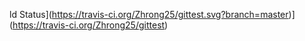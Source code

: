 ld Status](https://travis-ci.org/Zhrong25/gittest.svg?branch=master)](https://travis-ci.org/Zhrong25/gittest)
